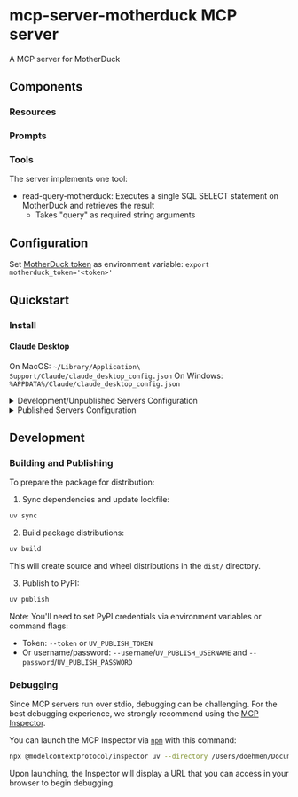 # mcp-server-motherduck MCP server

A MCP server for MotherDuck 

## Components

### Resources

### Prompts

### Tools

The server implements one tool:
- read-query-motherduck: Executes a single SQL SELECT statement on MotherDuck and retrieves the result
  - Takes "query" as required string arguments

## Configuration

Set [MotherDuck token](https://motherduck.com/docs/key-tasks/authenticating-and-connecting-to-motherduck/authenticating-to-motherduck/#storing-the-access-token-as-an-environment-variable) as environment variable:
`export motherduck_token='<token>'`

## Quickstart

### Install

#### Claude Desktop

On MacOS: `~/Library/Application\ Support/Claude/claude_desktop_config.json`
On Windows: `%APPDATA%/Claude/claude_desktop_config.json`

<details>
  <summary>Development/Unpublished Servers Configuration</summary>
  ```
  "mcpServers": {
    "mcp-server-motherduck": {
      "command": "uv",
      "args": [
        "--directory",
        "/Users/<username>/mcp-server/mcp-server-motherduck",
        "run",
        "mcp-server-motherduck"
      ]
    }
  }
  ```
</details>

<details>
  <summary>Published Servers Configuration</summary>
  ```
  "mcpServers": {
    "mcp-server-motherduck": {
      "command": "uvx",
      "args": [
        "mcp-server-motherduck"
      ]
    }
  }
  ```
</details>

## Development

### Building and Publishing

To prepare the package for distribution:

1. Sync dependencies and update lockfile:
```bash
uv sync
```

2. Build package distributions:
```bash
uv build
```

This will create source and wheel distributions in the `dist/` directory.

3. Publish to PyPI:
```bash
uv publish
```

Note: You'll need to set PyPI credentials via environment variables or command flags:
- Token: `--token` or `UV_PUBLISH_TOKEN`
- Or username/password: `--username`/`UV_PUBLISH_USERNAME` and `--password`/`UV_PUBLISH_PASSWORD`

### Debugging

Since MCP servers run over stdio, debugging can be challenging. For the best debugging
experience, we strongly recommend using the [MCP Inspector](https://github.com/modelcontextprotocol/inspector).


You can launch the MCP Inspector via [`npm`](https://docs.npmjs.com/downloading-and-installing-node-js-and-npm) with this command:

```bash
npx @modelcontextprotocol/inspector uv --directory /Users/doehmen/Documents/Research/docs/ai-playground/mcp-server/mcp-server-motherduck run mcp-server-motherduck
```


Upon launching, the Inspector will display a URL that you can access in your browser to begin debugging.